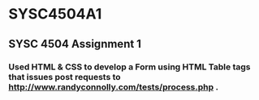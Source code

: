 # SYSC4504A1
## SYSC 4504 Assignment 1

### Used HTML & CSS to develop a Form using HTML Table tags that issues post requests to http://www.randyconnolly.com/tests/process.php .
